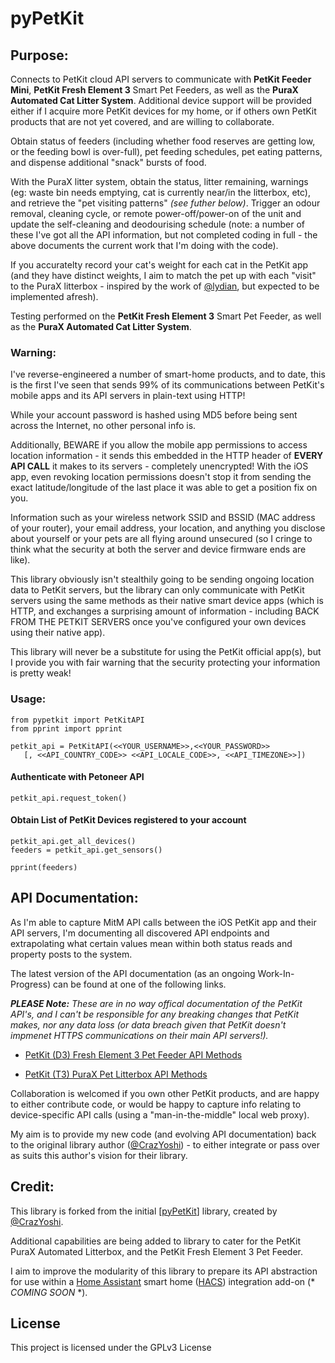 # pyPetKit

## Purpose:

Connects to PetKit cloud API servers to communicate with **PetKit Feeder Mini**, **PetKit Fresh Element 3** Smart Pet Feeders, as well as the **PuraX Automated Cat Litter System**. Additional device support will be provided either if I  acquire more PetKit devices for my home, or if others own PetKit products that are not yet covered, and are willing to collaborate. 

Obtain status of feeders (including whether food reserves are getting low, or the feeding bowl is over-full), pet feeding schedules, pet eating patterns, and dispense additional "snack" bursts of food.

With the PuraX litter system, obtain the status, litter remaining, warnings (eg: waste bin needs emptying, cat is currently near/in the litterbox, etc), and retrieve the "pet visiting patterns" *(see futher below)*. Trigger an odour removal, cleaning cycle, or remote power-off/power-on of the unit and update the self-cleaning and deodourising schedule (note: a number of these I've got all the API information, but not completed coding in full - the above documents the current work that I'm doing with the code).

If you accuratelty record your cat's weight for each cat in the PetKit app (and they have distinct weights, I aim to match the pet up with each "visit" to the PuraX litterbox - inspired by the work of [@lydian](lydian/petkit_pura_x_exporter), but expected to be implemented afresh).

Testing performed on the **PetKit Fresh Element 3** Smart Pet Feeder, as well as the **PuraX Automated Cat Litter System**.

### Warning: ###

I've reverse-engineered a number of smart-home products, and to date, this is the first I've seen that sends 99% of its communications between PetKit's mobile apps and its API servers in plain-text using HTTP!

While your account password is hashed using MD5 before being sent across the Internet, no other personal info is.

Additionally, BEWARE if you allow the mobile app permissions to access location information - it sends this embedded in the HTTP header of __EVERY API CALL__ it makes to its servers - completely unencrypted! With the iOS app, even revoking location permissions doesn't stop it from sending the exact latitude/longitude of the last place it was able to get a position fix on you. 

Information such as your wireless network SSID and BSSID (MAC address of your router), your email address, your location, and anything you disclose about yourself or your pets are all flying around unsecured (so I cringe to think what the security at both the server and device firmware ends are like).

This library obviously isn't stealthily going to be sending ongoing location data to PetKit servers, but the library can only communicate with PetKit servers using the same methods as their native smart device apps (which is HTTP, and exchanges a surprising amount of information - including BACK FROM THE PETKIT SERVERS once you've configured your own devices using their native app).  

This library will never be a substitute for using the PetKit official app(s), but I provide you with fair warning that the security protecting your information is pretty weak!
### Usage: ###

    from pypetkit import PetKitAPI
    from pprint import pprint

    petkit_api = PetKitAPI(<<YOUR_USERNAME>>,<<YOUR_PASSWORD>>
       [, <<API_COUNTRY_CODE>> <<API_LOCALE_CODE>>, <<API_TIMEZONE>>])

#### Authenticate with Petoneer API ####

    petkit_api.request_token()

#### Obtain List of PetKit Devices registered to your account ####

    petkit_api.get_all_devices()
    feeders = petkit_api.get_sensors()

    pprint(feeders)
## API Documentation:

As I'm able to capture MitM API calls between the iOS PetKit app and their API servers, I'm documenting all discovered API endpoints and extrapolating what certain values mean within both status reads and property posts to the system.

The latest version of the API documentation (as an ongoing Work-In-Progress) can be found at one of the following links.  

*___PLEASE Note:___ These are in no way offical documentation of the PetKit API's, and I can't be responsible for any breaking changes that PetKit makes, nor any data loss (or data breach given that PetKit doesn't impmenet HTTPS communications on their main API servers!).*

 - [PetKit (D3) Fresh Element 3 Pet Feeder API 
Methods](https://bit.ly/PetKit_API_D3)

 - [PetKit (T3) PuraX Pet Litterbox API Methods](https://bit.ly/PetKit_API_T3)


Collaboration is welcomed if you own other PetKit products, and are happy to either contribute code, or would be happy to capture info relating to device-specific API calls (using a "man-in-the-middle" local web proxy). 

My aim is to provide my new code (and evolving API documentation) back to the original library author ([@CrazYoshi](https://github.com/CrazYoshi)) - to either integrate or pass over as suits this author's vision for their library.

## Credit:
This library is forked from the initial [[pyPetKit](https://github.com/CrazYoshi/pyPetKit)] library, created by [@CrazYoshi](https://github.com/CrazYoshi). 

Additional capabilities are being added to library to cater for the PetKit PuraX Automated Litterbox, and the PetKit Fresh Element 3 Pet Feeder. 

I aim to improve the modularity of this library to prepare its API abstraction for use within a [Home Assistant](https://www.home-assistant.io/) smart home ([HACS](https://hacs.xyz/)) integration add-on (\* *COMING SOON* \*).
## License

This project is licensed under the GPLv3 License